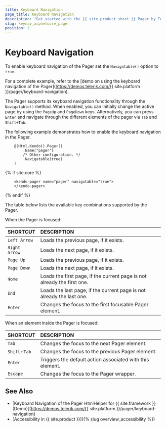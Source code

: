 ```yaml
---
title: Keyboard Navigation
page_title: Keyboard Navigation
description: "Get started with the {{ site.product_short }} Pager by Telerik UI and learn about the accessibility support it provides through its keyboard navigation functionality."
slug: keynav_aspnetcore_pager
position: 2
---
```


# Keyboard Navigation

To enable keyboard navigation of the Pager set the `Navigatable()` option to `true`.

For a complete example, refer to the [demo on using the keyboard navigation of the Pager](https://demos.telerik.com/{{ site.platform }}/pager/keyboard-navigation).  

The Pager supports its keyboard navigation functionality through the `Navigatable()` method. When enabled, you can initially change the active page by using the `PageUp` and `PageDown` keys.
Alternatively, you can press `Enter` and navigate through the different elements of the pager via `Tab` and `Shift+Tab`.

The following example demonstrates how to enable the keyboard navigation in the Pager.

```HtmlHelper
    @(Html.Kendo().Pager()
        .Name("pager")
        /* Other configuration. */
        .Navigatable(true)
    )
```
{% if site.core %}
```TagHelper
    <kendo-pager name="pager" navigatable="true">
    </kendo-pager>
```
{% endif %}

The table below lists the available key combinations supported by the Pager.

When the Pager is focused:

| SHORTCUT			| DESCRIPTION				                                               |
|:---               |:---                                                                      |
| `Left Arrow`      | Loads the previous page, if it exists.                                   |
| `Right Arrow`     | Loads the next page, if it exists.                                       |
| `Page Up`         | Loads the previous page, if it exists.                                   |
| `Page Down`       | Loads the next page, if it exists.                                       |
| `Home`            | Loads the first page, if the current page is not already the first one.  |
| `End`             | Loads the last page, if the current page is not already the last one.    |
| `Enter`           | Changes the focus to the first focusable Pager element.                  |

When an element inside the Pager is focused:

| SHORTCUT			| DESCRIPTION				                                 |
|:---               |:---                                                        |
| `Tab`             | Changes the focus to the next Pager element.               |
| `Shift`+`Tab`     | Changes the focus to the previous Pager element.           |
| `Enter`           | Triggers the default action associated with this element.  |
| `Escape`          | Changes the focus to the Pager wrapper.                    |


## See Also

* [Keyboard Navigation of the Pager HtmlHelper for {{ site.framework }} (Demo)](https://demos.telerik.com/{{ site.platform }}/pager/keyboard-navigation)
* [Accessibility in {{ site.product }}]({% slug overview_accessibility %})
